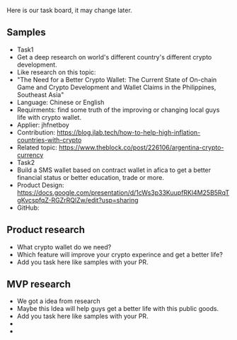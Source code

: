 Here is our task board, it may change later.

## Samples
+ Task1
+ Get a deep research on world's different country's different crypto development.
+ Like research on this topic:
+ "The Need for a Better Crypto Wallet: The Current State of On-chain Game and Crypto Development and Wallet Claims in the Philippines, Southeast Asia"
+ Language: Chinese or English
+ Requirments: find some truth of the improving or changing local guys life with crypto wallet.
+ Applier: jhfnetboy
+ Contribution: https://blog.jlab.tech/how-to-help-high-inflation-countries-with-crypto
+ Related topic: https://www.theblock.co/post/226106/argentina-crypto-currency
+ Task2
+ Build a SMS wallet based on contract wallet in afica to get a better financial status or better education, trade or more.
+ Product Design: https://docs.google.com/presentation/d/1cWs3p33KuupfRKl4M25B5RqTgKvcspfqZ-RGZrRQlZw/edit?usp=sharing
+ GitHub: 

## Product research
+ What crypto wallet do we need?
+ Which feature will improve your crypto experince and get a better life?
+ Add you task here like samples with your PR.


## MVP research
+ We got a idea from research
+ Maybe this Idea will help guys get a better life with this public goods.
+ Add you task here like samples with your PR.
+ 
+ 

